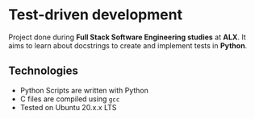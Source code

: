 # Test-driven development

Project done during **Full Stack Software Engineering studies** at **ALX**. It aims to learn about docstrings to create and implement tests in **Python**.

## Technologies
* Python Scripts are written with Python
* C files are compiled using `gcc`
* Tested on Ubuntu 20.x.x LTS